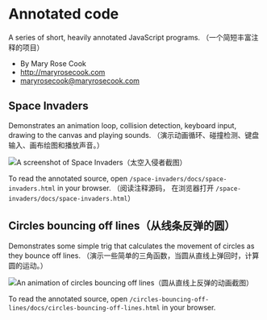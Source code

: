 # Annotated code

A series of short, heavily annotated JavaScript programs.
（一个简短丰富注释的项目）

* By Mary Rose Cook
* http://maryrosecook.com
* maryrosecook@maryrosecook.com

## Space Invaders

Demonstrates an animation loop, collision detection, keyboard input, drawing to the canvas and playing sounds.
（演示动画循环、碰撞检测、键盘输入、画布绘图和播放声音。）

![A screenshot of Space Invaders（太空入侵者截图）](/space-invaders/screenshot.gif)

To read the annotated source, open `/space-invaders/docs/space-invaders.html` in your browser.
（阅读注释源码， 在浏览器打开 `/space-invaders/docs/space-invaders.html`）
## Circles bouncing off lines（从线条反弹的圆）

Demonstrates some simple trig that calculates the movement of circles as they bounce off lines.
（演示一些简单的三角函数，当圆从直线上弹回时，计算圆的运动。）

![An animation of circles bouncing off lines（圆从直线上反弹的动画截图）](/circles-bouncing-off-lines/screenshot.gif)

To read the annotated source, open `/circles-bouncing-off-lines/docs/circles-bouncing-off-lines.html` in your browser.
